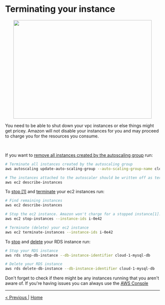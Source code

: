 <h1>Terminating your instance</h1>

<p align="center">
	<img src="https://i.imgur.com/Hnr5wON.jpeg" width="450px" height="320px"  />
</p>

<p>
You need to be able to shut down your vpc instances or else things might get pricey.
Amazon will not disable your instances for you and may proceed to charge you for the resources
you consume.
</p>

<br />

If you want to <a href="https://awscli.amazonaws.com/v2/documentation/api/latest/reference/autoscaling/update-auto-scaling-group.html">remove all instances created by the autoscaling group</a> run:

```bash
# Terminate all instances created by the autoscaling group
aws autoscaling update-auto-scaling-group --auto-scaling-group-name cloud-1 --min-size 0 --max-size 0 --desired-capacity 0

# The instances attached to the autoscaler should be written off as terminating.
aws ec2 describe-instances

```

To <a href="https://awscli.amazonaws.com/v2/documentation/api/latest/reference/ec2/stop-instances.html">stop [1]</a> and <a href="https://awscli.amazonaws.com/v2/documentation/api/latest/reference/ec2/terminate-instances.html">terminate</a> your ec2 instances run:

```bash
# Find remaining instances
aws ec2 describe-instances

# Stop the ec2 instance. Amazon won't charge for a stopped instance[1].
aws ec2 stop-instances --instance-ids i-0e42

# Terminate (delete) your ec2 instance
aws ec2 terminate-instances --instance-ids i-0e42

```

To <a href="https://awscli.amazonaws.com/v2/documentation/api/latest/reference/rds/stop-db-instance.html">stop</a> and <a href="https://awscli.amazonaws.com/v2/documentation/api/latest/reference/rds/delete-db-instance.html">delete</a> your RDS instance run:

```bash
# Stop your RDS instance
aws rds stop-db-instance --db-instance-identifier cloud-1-mysql-db

# Delete your RDS instance
aws rds delete-db-instance --db-instance-identifier cloud-1-mysql-db

```

Don't forget to check if there might be any instances running that you aren't aware of.
If you're having issues you can always use the <a href="https://console.aws.amazon.com/ec2/">AWS Console</a> 

<hr />
<a href="CDN.md">
&lt; Previous
</a>
|
<a href="../README.md">Home</a>